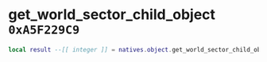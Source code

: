 # get_world_sector_child_object `0xA5F229C9`

```lua
local result --[[ integer ]] = natives.object.get_world_sector_child_object(_unk0 --[[ integer ]], _unk1 --[[ integer ]], _unk2 --[[ integer ]])
```